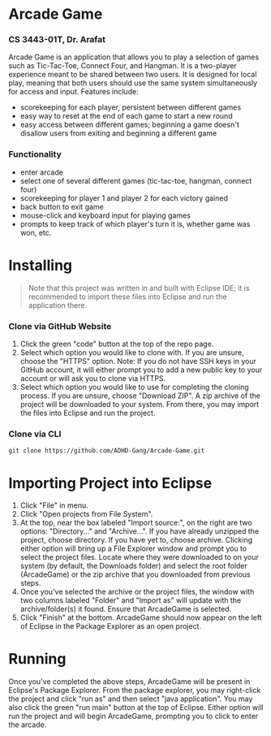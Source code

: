 # Arcade Game
### CS 3443-01T, Dr. Arafat
Arcade Game is an application that allows you to play a selection of games such as Tic-Tac-Toe, Connect Four, and Hangman. It is a two-player experience meant to be shared between two users. It is designed for local play, meaning that both users should use the same system simultaneously for access and input. Features include:
- scorekeeping for each player, persistent between different games
- easy way to reset at the end of each game to start a new round
- easy access between different games; beginning a game doesn't disallow users from exiting and beginning a different game
### Functionality
- enter arcade
- select one of several different games (tic-tac-toe, hangman, connect four)
- scorekeeping for player 1 and player 2 for each victory gained
- back button to exit game
- mouse-click and keyboard input for playing games
- prompts to keep track of which player's turn it is, whether game was won, etc.
# Installing
> Note that this project was written in and built with Eclipse IDE; it is recommended to import these files into Eclipse and run the application there.
### Clone via GitHub Website
1. Click the green "code" button at the top of the repo page.
2. Select which option you would like to clone with. If you are unsure, choose the "HTTPS" option. Note: If you do not have SSH keys in your GitHub account, it will either prompt you to add a new public key to your account or will ask you to clone via HTTPS.
3. Select which option you would like to use for completing the cloning process. If you are unsure, choose "Download ZIP". A zip archive of the project will be downloaded to your system. From there, you may import the files into Eclipse and run the project.
### Clone via CLI
`git clone https://github.com/ADHD-Gang/Arcade-Game.git`
# Importing Project into Eclipse
1. Click "File" in menu.
2. Click "Open projects from File System".
3. At the top, near the box labeled "Import source:", on the right are two options: "Directory..." and "Archive...". If you have already unzipped the project, choose directory. If you have yet to, choose archive. Clicking either option will bring up a File Explorer window and prompt you to select the project files. Locate where they were downloaded to on your system (by default, the Downloads folder) and select the root folder (ArcadeGame) or the zip archive that you downloaded from previous steps.
4. Once you've selected the archive or the project files, the window with two columns labeled "Folder" and "Import as" will update with the archive/folder(s) it found. Ensure that ArcadeGame is selected. 
5. Click "Finish" at the bottom. ArcadeGame should now appear on the left of Eclipse in the Package Explorer as an open project.
# Running
Once you've completed the above steps, ArcadeGame will be present in Eclipse's Package Explorer. From the package explorer, you may right-click the project and click "run as" and then select "java application". You may also click the green "run main" button at the top of Eclipse. Either option will run the project and will begin ArcadeGame, prompting you to click to enter the arcade.
